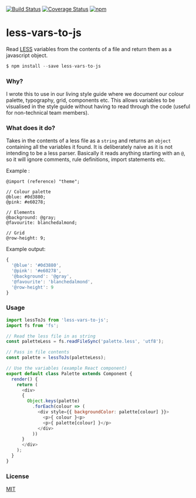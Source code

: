 [![Build Status](https://img.shields.io/travis/mjt01/less-vars-to-js/master.svg?style=flat-square)](https://travis-ci.org/mjt01/less-vars-to-js)
[![Coverage Status](https://img.shields.io/coveralls/mjt01/less-vars-to-js.svg?style=flat-square)](https://coveralls.io/github/mjt01/less-vars-to-js?branch=master)
[![npm](https://img.shields.io/npm/v/less-vars-to-js.svg?style=flat-square)](https://www.npmjs.com/package/less-vars-to-js)
# less-vars-to-js
Read [LESS](http://lesscss.org/) variables from the contents of a file and return them as a javascript object.
```js
$ npm install --save less-vars-to-js
```

### Why?
I wrote this to use in our living style guide where we document our colour palette, typography, grid, components etc. This allows variables to be visualised in the style guide without having to read through the code (useful for non-technical team members).

### What does it do?
Takes in the contents of a less file as a `string` and returns an `object` containing all the variables it found. It is deliberately naive as it is not intending to be a less parser. Basically it reads anything starting with an `@`, so it will ignore comments, rule definitions, import statements etc.

Example :
```less
@import (reference) "theme";

// Colour palette
@blue: #0d3880;
@pink: #e60278;

// Elements
@background: @gray;
@favourite: blanchedalmond;

// Grid
@row-height: 9;
```
Example output:
```js
{
  '@blue': '#0d3880',
  '@pink': '#e60278',
  '@background': '@gray',
  '@favourite': 'blanchedalmond',
  '@row-height': 9
}
```

### Usage
```js
import lessToJs from 'less-vars-to-js';
import fs from 'fs';

// Read the less file in as string
const paletteLess = fs.readFileSync('palette.less', 'utf8');

// Pass in file contents
const palette = lessToJs(paletteLess);

// Use the variables (example React component)
export default class Palette extends Component {
  render() {
    return (
      <div>
      {
        Object.keys(palette)
          .forEach(colour => (
            <div style={{ backgroundColor: palette[colour] }}>
              <p>{ colour }<p>
              <p>{ palette[colour] }</p>
            </div>
          ))
      }
      </div>
    );
  }
}
```

### License

[MIT](http://mjt01.mit-license.org)
